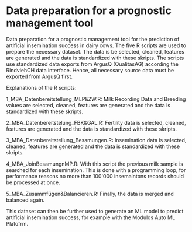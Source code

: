 # Data preparation for a prognostic management tool

Data preparation for a prognostic management tool for the prediction of artificial insemination success in dairy cows. The five R scripts are used to prepare the necessary dataset. The data is be selected, cleaned, features are generated and the data is standardized with these skripts. The scripts use standardized data exports from ArgusQ (QualitasAG) according the RindviehCH data interface. Hence, all necessary source data must be exported from ArgusQ first.

Explanations of the R scripts:

1_MBA_Datenbereitstellung_MLP&ZW.R:
Milk Recording Data and Breeding values are selected, cleaned, features are generated and the data is standardized with these skripts.

2_MBA_Datenbereitstelung_FBK&GAL.R:
Fertility data is selected, cleaned, features are generated and the data is standardized with these skripts.

3_MBA_Datenbereitstellung_Besamungen.R:
Insemination data is selected, cleaned, features are generated and the data is standardized with these skripts. 

4_MBA_JoinBesamungnMP.R:
With this script the previous milk sample is searched for each insemination. This is done with a programming loop, for performance reasons no more than 100'000 insemaintons records should be processed at once. 

5_MBA_Zusammfügen&Balancieren.R:
Finally, the data is merged and balanced again.

This dataset can then be further used to generate an ML model to predict artificial insemination success, for example with the Modulos Auto ML Platofrm. 
